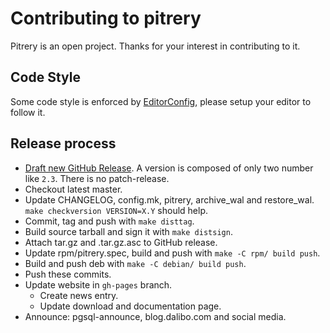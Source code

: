 # Contributing to pitrery

Pitrery is an open project. Thanks for your interest in contributing to it.


## Code Style

Some code style is enforced by [EditorConfig](https://editorconfig.org/), please
setup your editor to follow it.


## Release process

- [Draft new GitHub Release](https://github.com/dalibo/pitrery/releases/new). A
  version is composed of only two number like `2.3`. There is no patch-release.
- Checkout latest master.
- Update CHANGELOG, config.mk, pitrery, archive\_wal and restore\_wal. `make
  checkversion VERSION=X.Y` should help.
- Commit, tag and push with `make disttag`.
- Build source tarball and sign it with `make distsign`.
- Attach tar.gz and .tar.gz.asc to GitHub release.
- Update rpm/pitrery.spec, build and push with `make -C rpm/ build push`.
- Build and push deb with `make -C debian/ build push`.
- Push these commits.
- Update website in `gh-pages` branch.
  - Create news entry.
  - Update download and documentation page.
- Announce: pgsql-announce, blog.dalibo.com and social media.
